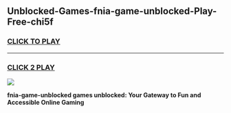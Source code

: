 
## Unblocked-Games-fnia-game-unblocked-Play-Free-chi5f
<h3>
<a href="https://premium76.site?title=fnia-game-unblocked&ref=17A">CLICK TO PLAY</a></h3>
<hr>

<h3>
<a href="https://premium76.site?title=fnia-game-unblocked&ref=17A">CLICK 2 PLAY</a>
  
</h3>

<a href="https://premium76.site?title=fnia-game-unblocked&ref=17A"><img src="https://clearcache.store/games.png"></a>


**fnia-game-unblocked games unblocked: Your Gateway to Fun and Accessible Online Gaming**
